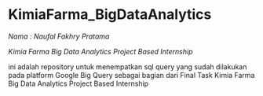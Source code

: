 # KimiaFarma_BigDataAnalytics
*Nama : Naufal Fakhry Pratama*

*Kimia Farma Big Data Analytics Project Based Internship*


ini adalah repository untuk menempatkan sql query yang sudah dilakukan pada platform Google Big Query sebagai bagian dari Final Task Kimia Farma Big Data Analytics Project Based Internship
